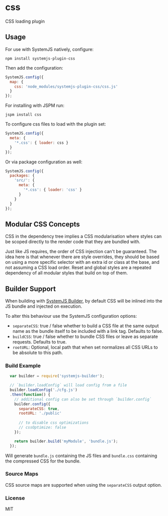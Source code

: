 css
===

CSS loading plugin

Usage
---

For use with SystemJS natively, configure:

```
npm install systemjs-plugin-css
```

Then add the configuration:

```javascript
SystemJS.config({
  map: {
    css: 'node_modules/systemjs-plugin-css/css.js'
  }
});
```

For installing with JSPM run:

```
jspm install css
```

To configure css files to load with the plugin set:

```javascript
SystemJS.config({
  meta: {
    '*.css': { loader: css }
  }
});
```

Or via package configuration as well:

```javascript
SystemJS.config({
  packages: {
    'src/': {
      meta: {
        '*.css': { loader: 'css' }
      }
    }
  }
});
```

Modular CSS Concepts
---

CSS in the dependency tree implies a CSS modularisation where styles can be scoped directly to the render code that they are bundled with.

Just like JS requires, the order of CSS injection can't be guaranteed. The idea here is that whenever there are style overrides, they should be based on using a more specific selector with an extra id or class at the base, and not assuming a CSS load order. Reset and global styles are a repeated dependency of all modular styles that build on top of them.

Builder Support
---

When building with [SystemJS Builder](https://github.com/systemjs/builder), by default CSS will be inlined into the JS bundle and injected on execution.

To alter this behaviour use the SystemJS configuration options:

* `separateCSS`: true / false whether to build a CSS file at the same output name as the bundle itself to be included with a link tag. Defaults to false.
* `buildCSS`: true / false whether to bundle CSS files or leave as separate requests. Defaults to true.
* `rootURL`: Optional, local path that when set normalizes all CSS URLs to be absolute to this path.

### Build Example

```javascript
  var builder = require('systemjs-builder');

  // `builder.loadConfig` will load config from a file
  builder.loadConfig('./cfg.js')
  .then(function() {
    // additional config can also be set through `builder.config`
    builder.config({
      separateCSS: true,
      rootURL: './public'
      
      // to disable css optimizations
      // cssOptimize: false
    });

    return builder.build('myModule', 'bundle.js');
  });
```

Will generate `bundle.js` containing the JS files and `bundle.css` containing the compressed CSS for the bundle.

### Source Maps

CSS source maps are supported when using the `separateCSS` output option.

### License

MIT
